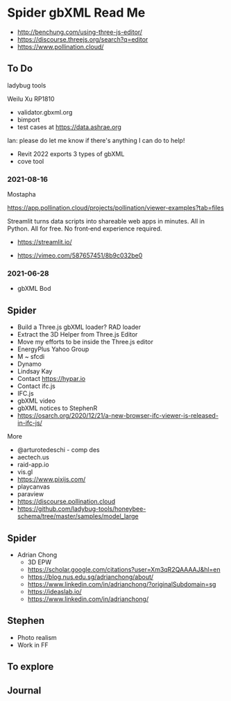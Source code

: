 # Spider gbXML Read Me

* http://benchung.com/using-three-js-editor/
* https://discourse.threejs.org/search?q=editor
* https://www.pollination.cloud/

## To Do

ladybug tools

Weilu Xu RP1810
* validator.gbxml.org
* bimport
* test cases at https://data.ashrae.org

Ian: please do let me know if there's anything I can do to help!
* Revit 2022 exports 3 types of gbXML
* cove tool

### 2021-08-16

Mostapha

https://app.pollination.cloud/projects/pollination/viewer-examples?tab=files

Streamlit turns data scripts into shareable web apps in minutes.
All in Python. All for free. No front‑end experience required.

* https://streamlit.io/

* https://vimeo.com/587657451/8b9c032be0

### 2021-06-28

* gbXML Bod


## Spider

* Build a Three.js gbXML loader? RAD loader
* Extract the 3D Helper from Three.js Editor
* Move my efforts to be inside the Three.js editor
* EnergyPlus Yahoo Group
* M ~ sfcdi
* Dynamo
* Lindsay Kay
* Contact https://hypar.io
* Contact ifc.js
* IFC.js
* gbXML video
* gbXML notices to StephenR
* https://osarch.org/2020/12/21/a-new-browser-ifc-viewer-is-released-in-ifc-js/



More
* @arturotedeschi - comp des
* aectech.us
* raid-app.io
* vis.gl
* https://www.pixijs.com/
* playcanvas
* paraview
* https://discourse.pollination.cloud
* https://github.com/ladybug-tools/honeybee-schema/tree/master/samples/model_large

## Spider

* Adrian Chong
	* 3D EPW
	* https://scholar.google.com/citations?user=Xm3qR2QAAAAJ&hl=en
	* https://blog.nus.edu.sg/adrianchong/about/
	* https://www.linkedin.com/in/adrianchong/?originalSubdomain=sg
	* https://ideaslab.io/
	* https://www.linkedin.com/in/adrianchong/





## Stephen

* Photo realism
* Work in FF

## To explore


## Journal